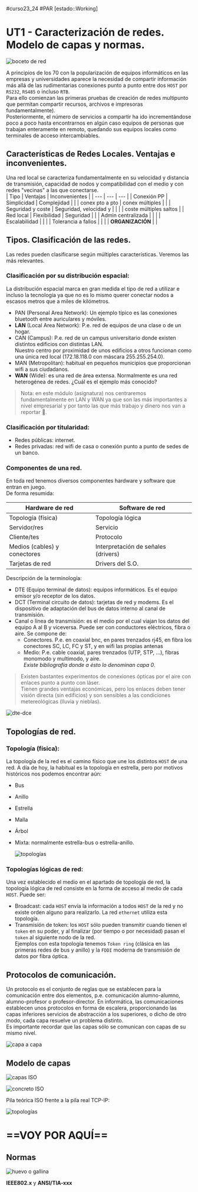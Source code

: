 #curso23_24 #PAR [estado::Working]

# UT1 - Caracterización de redes. Modelo de capas y normas.
![boceto de red](https://luiscastelar.duckdns.org/2023/assets/PAR/boceto_red.png)

A principios de los 70 con la popularización de equipos informáticos en las empresas y universidades aparece la necesidad de compartir
información más allá de las rudimentarias conexiones punto a punto entre
dos `HOST` por `RS232`, `RS485` o incluso `RTB`.\
Para ello comienzan las primeras pruebas de creación de redes multipunto
que permitan compartir recursos, archivos e impresoras
fundamentalmente).\
Posteriormente, el número de servicios a compartir ha ido
incrementándose poco a poco hasta encontrarnos en algún caso equipos de
personas que trabajan enteramente en remoto, quedando sus equipos
locales como terminales de acceso intercambiables.


## Características de Redes Locales. Ventajas e inconvenientes.

Una red local se caracteriza fundamentalmente en su velocidad y
distancia de transmisión, capacidad de nodos y compatibilidad con el
medio y con redes \"vecinas\" a las que conectarse.\
| Tipo | Ventajas | Inconvenientes |
| --- |  --- | --- |
| Conexión PP | Simplicidad | Complejidad |
|     | conex pto a pto | conex múltiples |
|     | Seguridad y coste | Seguridad, velocidad y |
|     |     | coste múltiples saltos |
| Red local | Flexibilidad | Seguridad |
|     | Admin centralizada |     |
|     | Escalabilidad |     |
|     | Tolerancia a fallos |     |
|     | **ORGANIZACIÓN** |     |

## Tipos. Clasificación de las redes.

Las redes pueden clasificarse según múltiples características. Veremos
las más relevantes.


### Clasificación por su distribución espacial:

La distribución espacial marca en gran medida el tipo de red a utilizar
e incluso la tecnología ya que no es lo mismo querer conectar nodos a
escasos metros que a miles de kilómetros.

-   PAN (Personal Area Network): Un ejemplo típico es las conexiones
    bluetooth entre auriculares y móviles.
-   **LAN** (Local Area Network): P.e. red de equipos de una clase o de
    un hogar.
-   CAN (Campus): P.e. red de un campus universitario donde existen
    distintos edificios con distintas LAN.\
    Nuestro centro por proximidad de unos edificios a otros funcionan
    como una única red local (172.18.118.0 con máscara 255.255.254.0).
-   MAN (Metropolitan): habitual en pequeños municipios que proporcionan
    wifi a sus ciudadanos.
-   **WAN** (Wide): es una red de área extensa. Normalmente es una red
    heterogénea de redes. ¿Cuál es el ejemplo más conocido?

> Nota: en este módulo (asignatura) nos centraremos fundamentalmente en
> LAN y WAN ya que son las más importantes a nivel empresarial y por
> tanto las que más trabajo y dinero nos van a reportar 🤑.


### Clasificación por titularidad:

-   Redes públicas: internet.
-   Redes privadas: red wifi de casa o conexión punto a punto de sedes
    de un banco.


### Componentes de una red.

En toda red tenemos diversos componentes hardware y software que entran
en juego.\
De forma resumida:

| Hardware de red | Software de red |
| --- | --- |
| Topología (física) | Topología lógica |
| Servidor/res | Servicio |
| Cliente/tes | Protocolo |
| Medios (cables) y conectores | Interpretación de señales (drivers) |
| Tarjetas de red | Drivers del S.O. |

Descripción de la terminología:

-   DTE (Equipo terminal de datos): equipos informáticos. Es el equipo
    emisor y/o receptor de los datos.
-   DCT (Terminal circuito de datos): tarjetas de red y modems. Es el
    dispositivo de adaptación del bus de datos interno al canal de
    transmisión.
-   Canal o línea de transmisión: es el medio por el cual viajan los
    datos del equipo A al B y viceversa. Puede ser con conductores
    eléctricos, fibra o aire. Se compone de:
    -   Conectores. P.e. en coaxial bnc, en pares trenzados rj45, en
        fibra los conectores SC, LC, FC y ST, y en wifi las propias
        antenas
    -   Medio: P.e. cable coaxial, pares trenzados (UTP, STP, ...),
        fibras monomodo y multimodo, y aire. \
        *Existe bibliografía donde a ésto lo denominan capa 0*.

> Existen bastantes experimentos de conexiones ópticas por el aire con
> enlaces punto a punto con láser.\
> Tienen grandes ventajas económicas, pero los enlaces deben tener
> visión directa (sin edificios) y son sensibles a las condiciones
> metereológicas (lluvia y nieblas).

![dte-dce](https://luiscastelar.duckdns.org/2023/assets/PAR/DTE-DCE-medio.png)

## Topologías de red.

### Topología (física):

La topología de la red es el camino físico que une los distintos `HOST`
de una red. A día de hoy, la habitual es la topología en estrella, pero
por motivos históricos nos podemos encontrar aún:

-   Bus

-   Anillo

-   Estrella

-   Malla

-   Árbol

-   Mixta: normalmente estrella-bus o estrella-anillo.

    ![topologías](https://luiscastelar.duckdns.org/2023/assets/PAR/Topologia_de_red.png)

### Topologías lógicas de red:

Una vez establecido el medio en el apartado de topología de red, la
topología lógica de red consiste en la forma de acceso al medio de cada
`HOST`. Puede ser:

-   Broadcast: cada `HOST` envía la información a todos `HOST` de la red
    y no existe orden alguno para realizarlo. La red `ethernet` utiliza
    esta topología.
-   Transmisión de token: los `HOST` sólo pueden transmitir cuando
    tienen el `token` en su poder, y al finalizar (por tiempo o por
    necesidad) pasan el `token` al siguiente nodo de la red.\
    Ejemplos con esta topología tenemos `Token ring` (clásica en las
    primeras redes de bus y anillo) y la `FDDI` moderna de transmisión
    de datos por fibra óptica.

## Protocolos de comunicación.

Un protocolo es el conjunto de reglas que se establecen para la
comunicación entre dos elementos, p.e. comunicación alumno-alumno,
alumno-profesor o profesor-director. En informática, las comunicaciones
establecen unos protocolos en forma de escalera, proporcionando las
capas inferiores servicios de abstracción a los superiores, o dicho de
otro modo, cada capa resuelve un problema distinto.\
Es importante recordar que las capas sólo se comunican con capas de su
mismo nivel. 

![capa a capa](https://luiscastelar.duckdns.org/2023/assets/PAR/capa_a_capa.jpeg)
## Modelo de capas

![capas ISO](https://external-content.duckduckgo.com/iu/?u=https%3A%2F%2Fi0.wp.com%2Fwww.elingesor.com%2Fwp-content%2Fuploads%2F2019%2F05%2Fosi.jpg%3Ffit%3D768%252C576%26ssl%3D1&f=1&nofb=1&ipt=7fb9890fd4ef6fcb20574cda551a9ca6e1d0589026a523c313ce66803fc46a57&ipo=images)

![concreto ISO](https://external-content.duckduckgo.com/iu/?u=https%3A%2F%2Fstatic.platzi.com%2Fmedia%2Fuser_upload%2FCaptura%2520de%2520Pantalla%25202022-01-26%2520a%2520la(s)%25207.18.25%2520p.m.-c9668c1c-6cea-4114-a78f-a37d97f00bea.jpg&f=1&nofb=1&ipt=d639d71b020b56e0193d84d4df6dd7adc249a86a7c3b3b16950385862a665556&ipo=images)

Pila teórica ISO frente a la pila real TCP-IP:

![topologías](https://luiscastelar.duckdns.org/2023/assets/PAR/pila_tcp-ip-recortao.png)
# ==VOY  POR AQUÍ==

## Normas

![huevo o gallina](https://external-content.duckduckgo.com/iu/?u=https%3A%2F%2Fi.ytimg.com%2Fvi%2Fg3xZSZPqMrE%2Fmaxresdefault.jpg&f=1&nofb=1&ipt=374618e18d6d1ecac967ea70dea6288296a5981d6c712b7c065dd0d9190c233f&ipo=images)

**IEEE802.x** y **ANSI/TIA-xxx**
